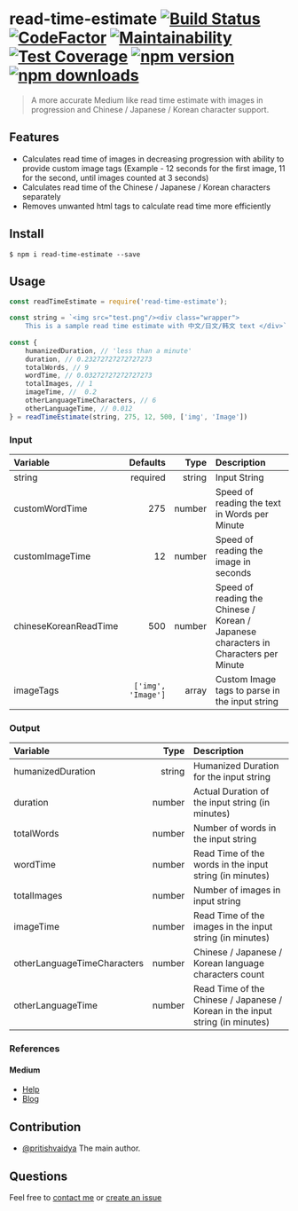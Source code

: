 # read-time-estimate [![Build Status](https://travis-ci.com/pritishvaidya/read-time-estimate.svg?branch=master)](https://travis-ci.com/pritishvaidya/read-time-estimate) [![CodeFactor](https://www.codefactor.io/repository/github/pritishvaidya/read-time-estimate/badge/master)](https://www.codefactor.io/repository/github/pritishvaidya/read-time-estimate/overview/master) [![Maintainability](https://api.codeclimate.com/v1/badges/c5858d4d925014c4c1a7/maintainability)](https://codeclimate.com/github/pritishvaidya/read-time-estimate/maintainability) [![Test Coverage](https://api.codeclimate.com/v1/badges/c5858d4d925014c4c1a7/test_coverage)](https://codeclimate.com/github/pritishvaidya/read-time-estimate/test_coverage) [![npm version](https://badge.fury.io/js/read-time-estimate.svg)](https://badge.fury.io/js/read-time-estimate) [![npm downloads](https://img.shields.io/npm/dt/read-time-estimate.svg)](https://npm-stat.com/charts.html?package=read-time-estimate&from=2018-02-17&to=2018-12-28)

> A more accurate Medium like read time estimate with images in progression and Chinese / Japanese / Korean character support.

## Features
- Calculates read time of images in decreasing progression with ability to provide custom image tags (Example - 12 seconds for the first image, 11 for the second, until images counted at 3 seconds)
- Calculates read time of the Chinese / Japanese / Korean characters separately
- Removes unwanted html tags to calculate read time more efficiently

## Install

```
$ npm i read-time-estimate --save
```

## Usage

```js
const readTimeEstimate = require('read-time-estimate');

const string = `<img src="test.png"/><div class="wrapper">
    This is a sample read time estimate with 中文/日文/韩文 text </div>`
                
const {
    humanizedDuration, // 'less than a minute'
    duration, // 0.23272727272727273
    totalWords, // 9
    wordTime, // 0.03272727272727273
    totalImages, // 1
    imageTime, //  0.2
    otherLanguageTimeCharacters, // 6
    otherLanguageTime, // 0.012
} = readTimeEstimate(string, 275, 12, 500, ['img', 'Image'])
```

### Input

| Variable  | Defaults | Type | Description  |
| :------------ | ---------------:|---------------:|:---------------|
| string | required | string | Input String |
| customWordTime | 275 | number | Speed of reading the text in Words per Minute |
| customImageTime | 12 | number | Speed of reading the image in seconds |
| chineseKoreanReadTime | 500 | number | Speed of reading the Chinese / Korean / Japanese characters in Characters per Minute |
| imageTags | `['img', 'Image']` | array | Custom Image tags to parse in the input string |


### Output

| Variable  | Type | Description  |
| :------------ | ---------------: | :---------------|
| humanizedDuration | string | Humanized Duration for the input string |
| duration | number | Actual Duration of the input string (in minutes) |
| totalWords | number | Number of words in the input string |
| wordTime | number | Read Time of the words in the input string (in minutes) |
| totalImages | number | Number of images in input string |
| imageTime | number | Read Time of the images in the input string (in minutes) |
| otherLanguageTimeCharacters | number | Chinese / Japanese / Korean language characters count |
| otherLanguageTime | number | Read Time of the Chinese / Japanese / Korean in the input string (in minutes) |

### References 

#### Medium
 - [Help](https://help.medium.com/hc/en-us/articles/214991667-Read-time)
 - [Blog](https://blog.medium.com/read-time-and-you-bc2048ab620c)

## Contribution

 - [@pritishvaidya](mailto:pritishvaidya94@gmail.com) The main author.

## Questions

 Feel free to [contact me](mailto:pritishvaidya94@gmail.com) or [create an issue](https://github.com/pritishvaidya/read-time-estimate/issues/new)
